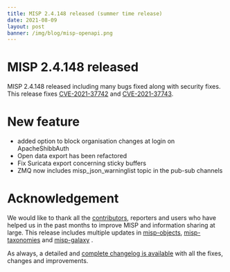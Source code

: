 ```yaml
---
title: MISP 2.4.148 released (summer time release)
date: 2021-08-09
layout: post
banner: /img/blog/misp-openapi.png
---
```


# MISP 2.4.148 released

MISP 2.4.148 released including many bugs fixed along with security fixes. This release fixes [CVE-2021-37742](https://cvepremium.circl.lu/cve/CVE-2021-37742) and [CVE-2021-37743](https://cvepremium.circl.lu/cve/CVE-2021-37743).

# New feature

- added option to block organisation changes at login on ApacheShibbAuth
- Open data export has been refactored
- Fix Suricata export concerning sticky buffers
- ZMQ now includes misp_json_warninglist topic in the pub-sub channels

# Acknowledgement

We would like to thank all the [contributors](/contributors), reporters and users who have helped us in the past months to improve MISP and information sharing at large. This release includes multiple updates in [misp-objects](/objects.html), [misp-taxonomies](/taxonomies.html) and [misp-galaxy](/galaxy.html)
.

As always, a detailed and [complete changelog is available](/Changelog.txt) with all the fixes, changes and improvements.

